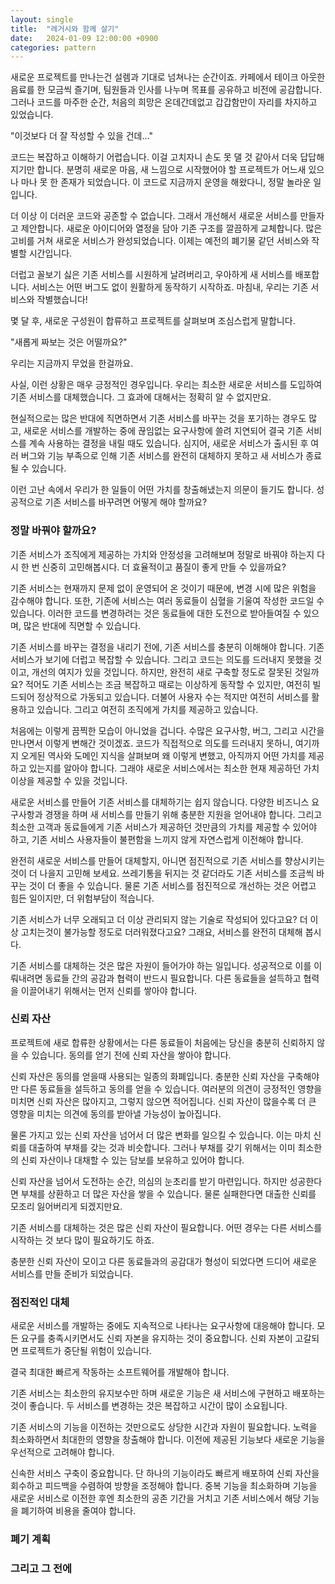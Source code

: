 ```yaml
---
layout: single
title:  "레거시와 함께 살기"
date:   2024-01-09 12:00:00 +0900
categories: pattern
---
```


새로운 프로젝트를 만나는건 설렘과 기대로 넘쳐나는 순간이죠. 카페에서 테이크 아웃한 음료를 한 모금씩 즐기며, 팀원들과 인사를 나누며 목표를 공유하고 비전에 공감합니다.그러나 코드를 마주한 순간, 처음의 희망은 온데간데없고 갑갑함만이 자리를 차지하고 있었습니다. 

"이것보다 더 잘 작성할 수 있을 건데..."

코드는 복잡하고 이해하기 어렵습니다. 이걸 고치자니 손도 못 댈 것 같아서 더욱 답답해지기만 합니다. 분명히 새로운 마음, 새 느낌으로 시작했어야 할 프로젝트가 어느새 있으나 마나 못 한 존재가 되었습니다. 이 코드로 지금까지 운영을 해왔다니, 정말 놀라운 일입니다.

더 이상 이 더러운 코드와 공존할 수 없습니다. 그래서 개선해서 새로운 서비스를 만들자고 제안합니다. 새로운 아이디어와 열정을 담아 기존 구조를 깔끔하게 교체합니다. 많은 고비를 거쳐 새로운 서비스가 완성되었습니다. 이제는 예전의 폐기물 같던 서비스와 작별할 시간입니다.

더럽고 꼴보기 싫은 기존 서비스를 시원하게 날려버리고, 우아하게 새 서비스를 배포합니다. 서비스는 어떤 버그도 없이 원활하게 동작하기 시작하죠. 마침내, 우리는 기존 서비스와 작별했습니다!

몇 달 후, 새로운 구성원이 합류하고 프로젝트를 살펴보며 조심스럽게 말합니다.

"새롭게 짜보는 것은 어떨까요?"

우리는 지금까지 무었을 한걸까요.

사실, 이런 상황은 매우 긍정적인 경우입니다. 우리는 최소한 새로운 서비스를 도입하여 기존 서비스를 대체했습니다. 그 효과에 대해서는 정확히 알 수 없지만요. 

현실적으로는 많은 반대에 직면하면서 기존 서비스를 바꾸는 것을 포기하는 경우도 많고, 새로운 서비스를 개발하는 중에 끊임없는 요구사항에 쓸려 지연되어 결국 기존 서비스를 계속 사용하는 결정을 내릴 때도 있습니다. 심지어, 새로운 서비스가 출시된 후 여러 버그와 기능 부족으로 인해 기존 서비스를 완전히 대체하지 못하고 새 서비스가 종료될 수 있습니다.

이런 고난 속에서 우리가 한 일들이 어떤 가치를 창출해냈는지 의문이 들기도 합니다. 성공적으로 기존 서비스를 바꾸려면 어떻게 해야 할까요?

### 정말 바꿔야 할까요?

기존 서비스가 조직에게 제공하는 가치와 안정성을 고려해보며 정말로 바꿔야 하는지 다시 한 번 신중히 고민해봅시다. 더 효율적이고 품질이 좋게 만들 수 있을까요?

기존 서비스는 현재까지 문제 없이 운영되어 온 것이기 때문에, 변경 시에 많은 위험을 감수해야 합니다. 또한, 기존에 서비스는 여러 동료들이 심혈을 기울여 작성한 코드일 수 있습니다. 이러한 코드를 변경하려는 것은 동료들에 대한 도전으로 받아들여질 수 있으며, 많은 반대에 직면할 수 있습니다.

기존 서비스를 바꾸는 결정을 내리기 전에, 기존 서비스를 충분히 이해해야 합니다. 기존 서비스가 보기에 더럽고 복잡할 수 있습니다. 그리고 코드는 의도를 드러내지 못했을 것이고, 개선의 여지가 있을 것입니다. 하지만, 완전히 새로 구축할 정도로 잘못된 것일까요? 적어도 기존 서비스는 조금 복잡하고 때로는 이상하게 동작할 수 있지만, 여전히 빌드되어 정상적으로 가동되고 있습니다. 더불어 사용자 수는 적지만 여전히 서비스를 활용하고 있습니다. 그리고 여전히 조직에게 가치를 제공하고 있습니다.

처음에는 이렇게 끔찍한 모습이 아니었을 겁니다. 수많은 요구사항, 버그, 그리고 시간을 만나면서 이렇게 변해간 것이겠죠. 코드가 직접적으로 의도를 드러내지 못하니, 여기까지 오게된 역사와 도메인 지식을 살펴보며 왜 이렇게 변했고, 아직까지 어떤 가치를 제공하고 있는지를 알아야 합니다. 그래야 새로운 서비스에서는 최소한 현재 제공하던 가치 이상을 제공할 수 있을 것입니다.

새로운 서비스를 만들어 기존 서비스를 대체하기는 쉽지 않습니다. 다양한 비즈니스 요구사항과 경쟁을 하며 새 서비스를 만들기 위해 충분한 지원을 얻어내야 합니다. 그리고 최소한 고객과 동료들에게 기존 서비스가 제공하던 것만큼의 가치를 제공할 수 있어야 하고, 기존 서비스 사용자들이 불편함을 느끼지 않게 자연스럽게 이전해야 합니다.

완전히 새로운 서비스를 만들어 대체할지, 아니면 점진적으로 기존 서비스를 향상시키는 것이 더 나을지 고민해 보세요. 쓰레기통을 뒤지는 것 같더라도 기존 서비스를 조금씩 바꾸는 것이 더 좋을 수 있습니다. 물론 기존 서비스를 점진적으로 개선하는 것은 어렵고 힘든 일이지만, 더 위험부담이 적습니다. 

기존 서비스가 너무 오래되고 더 이상 관리되지 않는 기술로 작성되어 있다고요? 더 이상 고치는것이 불가능할 정도로 더러워졌다고요? 그래요, 서비스를 완전히 대체해 봅시다.

기존 서비스를 대체하는 것은 많은 자원이 들어가야 하는 일입니다. 성공적으로 이를 이뤄내려면 동료들 간의 공감과 협력이 반드시 필요합니다. 다른 동료들을 설득하고 협력을 이끌어내기 위해서는 먼저 신뢰를 쌓아야 합니다.

### 신뢰 자산

프로젝트에 새로 합류한 상황에서는 다른 동료들이 처음에는 당신을 충분히 신뢰하지 않을 수 있습니다. 동의를 얻기 전에 신뢰 자산을 쌓아야 합니다.

신뢰 자산은 동의를 얻을때 사용되는 일종의 화폐입니다. 충분한 신뢰 자산을 구축해야만 다른 동료들을 설득하고 동의를 얻을 수 있습니다. 여러분의 의견이 긍정적인 영향을 미치면 신뢰 자산은 많아지고, 그렇지 않으면 적어집니다. 신뢰 자산이 많을수록 더 큰 영향을 미치는 의견에 동의를 받아낼 가능성이 높아집니다. 

물론 가지고 있는 신뢰 자산을 넘어서 더 많은 변화를 일으킬 수 있습니다. 이는 마치 신뢰를 대출하여 부채를 갖는 것과 비슷합니다. 그러나 부채를 갖기 위해서는 이미 최소한의 신뢰 자산이나 대채할 수 있는 담보를 보유하고 있어야 합니다.

신뢰 자산을 넘어서 도전하는 순간, 의심의 눈초리를 받기 마련입니다. 하지만 성공한다면 부채를 상환하고 더 많은 자산을 쌓을 수 있습니다. 물론 실패한다면 대출한 신뢰를 모조리 잃어버리게 되겠지만요.

기존 서비스를 대체하는 것은 많은 신뢰 자산이 필요합니다. 어떤 경우는 다른 서비스를 시작하는 것 보다 많이 필요하기도 하죠. 

충분한 신뢰 자산이 모이고 다른 동료들과의 공감대가 형성이 되었다면 드디어 새로운 서비스를 만들 준비가 되었습니다.

### 점진적인 대체

새로운 서비스를 개발하는 중에도 지속적으로 나타나는 요구사항에 대응해야 합니다. 모든 요구를 충족시키면서도 신뢰 자본을 유지하는 것이 중요합니다. 신뢰 자본이 고갈되면 프로젝트가 중단될 위험이 있습니다.

결국 최대한 빠르게 작동하는 소프트웨어를 개발해야 합니다.

기존 서비스는 최소한의 유지보수만 하며 새로운 기능은 새 서비스에 구현하고 배포하는 것이 좋습니다. 두 서비스를 변경하는 것은 복잡하고 시간이 많이 소요됩니다.

기존 서비스의 기능을 이전하는 것만으로도 상당한 시간과 자원이 필요합니다. 노력을 최소화하면서 최대한의 영향을 창출해야 합니다. 이전에 제공된 기능보다 새로운 기능을 우선적으로 고려해야 합니다.

신속한 서비스 구축이 중요합니다. 단 하나의 기능이라도 빠르게 배포하여 신뢰 자산을 회수하고 피드백을 수렴하여 방향을 조정해야 합니다. 중복 기능을 최소화하며 기능을 새로운 서비스로 이전한 후엔 최소한의 공존 기간을 거치고 기존 서비스에서 해당 기능을 폐기하여 비용을 줄여야 합니다.

### 폐기 계획

### 그리고 그 전에
